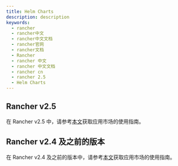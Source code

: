 ```yaml
---
title: Helm Charts
description: description
keywords:
  - rancher
  - rancher中文
  - rancher中文文档
  - rancher官网
  - rancher文档
  - Rancher
  - rancher 中文
  - rancher 中文文档
  - rancher cn
  - rancher 2.5
  - Helm Charts
---
```


## Rancher v2.5

在 Rancher v2.5 中，请参考[本文](/docs/rancher2.5/helm-charts/apps-marketplace/_index)获取应用市场的使用指南。

## Rancher v2.4 及之前的版本

在 Rancher v2.4 及之前的版本中，请参考[本文](/docs/rancher2/helm-charts/apps-marketplace/_index)获取应用市场的使用指南。

